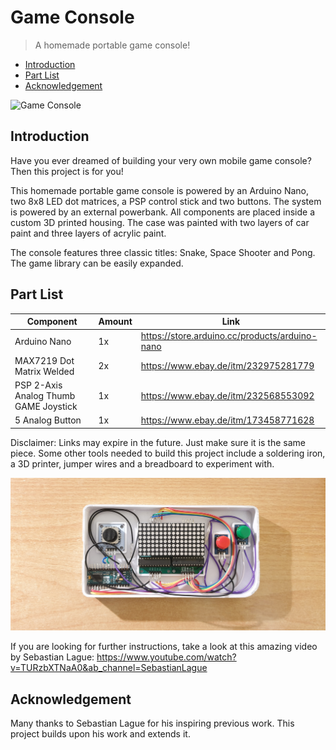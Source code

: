 # Game Console

> A homemade portable game console!

- [Introduction](#introduction)
- [Part List](#part-list)
- [Acknowledgement](#acknowledgement)

![Game Console](Images/Image01.jpg)

## Introduction

Have you ever dreamed of building your very own mobile game console? Then this project is for you!

This homemade portable game console is powered by an Arduino Nano, two 8x8 LED dot matrices, a PSP
control stick and two buttons. The system is powered by an external powerbank. All components are
placed inside a custom 3D printed housing. The case was painted with two layers of car paint and
three layers of acrylic paint.

The console features three classic titles: Snake, Space Shooter and Pong. The game library can be
easily expanded.

## Part List

| Component                             | Amount | Link                                           |
|---------------------------------------|--------| ---------------------------------------------- |
| Arduino Nano                          | 1x     | https://store.arduino.cc/products/arduino-nano |
| MAX7219 Dot Matrix Welded             | 2x     | https://www.ebay.de/itm/232975281779           |
| PSP 2-Axis Analog Thumb GAME Joystick | 1x     | https://www.ebay.de/itm/232568553092           |
| 5 Analog Button                       | 1x     | https://www.ebay.de/itm/173458771628           |

Disclaimer: Links may expire in the future. Just make sure it is the same piece.
Some other tools needed to build this project include a soldering iron, a 3D printer,
jumper wires and a breadboard to experiment with.

![The Inside](Images/Image02.jpg)

If you are looking for further instructions, take a look at this amazing video by Sebastian Lague:
https://www.youtube.com/watch?v=TURzbXTNaA0&ab_channel=SebastianLague

## Acknowledgement

Many thanks to Sebastian Lague for his inspiring previous work.
This project builds upon his work and extends it.